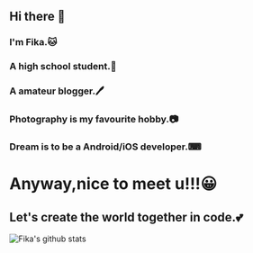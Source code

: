 ## Hi there 👋

### I'm Fika.🐱
### A high school student.📕
### A amateur blogger.🖊
### Photography is my favourite hobby.📷
### Dream is to be a Android/iOS developer.⌨
# Anyway,nice to meet u!!!😀
## Let's create the world together in code.💕

![Fika's github stats](https://github-readme-stats.vercel.app/api?username=FikaNeko&theme=gruvbox)

<!--
**FikaNeko/FikaNeko** is a ✨ _special_ ✨ repository because its `README.md` (this file) appears on your GitHub profile.

Here are some ideas to get you started:

- 🔭 I’m currently working on ...
- 🌱 I’m currently learning ...
- 👯 I’m looking to collaborate on ...
- 🤔 I’m looking for help with ...
- 💬 Ask me about ...
- 📫 How to reach me: ...
- 😄 Pronouns: ...
- ⚡ Fun fact: ...
-->
